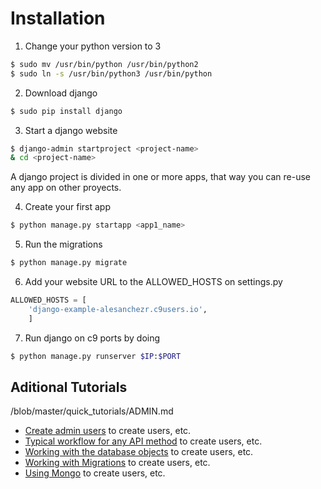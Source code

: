 # Installation


1) Change your python version to 3

```sh
$ sudo mv /usr/bin/python /usr/bin/python2 
$ sudo ln -s /usr/bin/python3 /usr/bin/python
```

2) Download django

```sh
$ sudo pip install django
```

3) Start a django website

```sh
$ django-admin startproject <project-name>
& cd <project-name>
```
A django project is divided in one or more apps, that way you can re-use any app on other proyects.

4) Create your first app

```sh
$ python manage.py startapp <app1_name>
```

5) Run the migrations

```sh
$ python manage.py migrate
```

6) Add your website URL to the ALLOWED_HOSTS on settings.py

```python
ALLOWED_HOSTS = [
    'django-example-alesanchezr.c9users.io',
    ]
```


7) Run django on c9 ports by doing 

```sh
$ python manage.py runserver $IP:$PORT
```

## Aditional Tutorials
/blob/master/quick_tutorials/ADMIN.md
- [Create admin users](quick_tutorials/ADMIN.md) to create users, etc.
- [Typical workflow for any API method](quick_tutorials/CREATING_API_METHODS.md) to create users, etc.
- [Working with the database objects](quick_tutorials/DATABASE_API.md) to create users, etc.
- [Working with Migrations](quick_tutorials/MIGRATIONS.md) to create users, etc.
- [Using Mongo](quick_tutorials/MONGO.md) to create users, etc.
